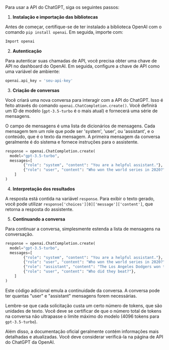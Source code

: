 Para usar a API do ChatGPT, siga os seguintes passos:

1. **Instalação e importação das bibliotecas**

Antes de começar, certifique-se de ter instalado a biblioteca OpenAI com o comando `pip install openai`. Em seguida, importe com:

```python
Import openai
```

2. **Autenticação**

Para autenticar suas chamadas de API, você precisa obter uma chave de API no dashboard do OpenAI. Em seguida, configure a chave de API como uma variável de ambiente:

```python
openai.api_key = 'seu-api-key'
```

3. **Criação de conversas**

Você criará uma nova conversa para interagir com a API do ChatGPT. Isso é feito através do comando `openai.ChatCompletion.create()`. Você definirá um ID de modelo (`gpt-3.5-turbo` é o mais atual) e fornecerá uma série de mensagens.

O campo de mensagens é uma lista de dicionários de mensagens. Cada mensagem tem um role que pode ser 'system', 'user', ou 'assistant', e o conteúdo, que é o texto da mensagem. A primeira mensagem da conversa geralmente é do 
sistema e fornece instruções para o assistente.

```python
response = openai.ChatCompletion.create(
  model="gpt-3.5-turbo",
  messages=[
        {"role": "system", "content": "You are a helpful assistant."},
        {"role": "user", "content": "Who won the world series in 2020?"},
    ]
)
```
4. **Interpretação dos resultados**

A resposta está contida na variável `response`. Para exibir o texto gerado, você pode utilizar `response['choices'][0]['message']['content']`, que retorna a resposta do assistente.

5. **Continuando a conversa**

Para continuar a conversa, simplesmente estenda a lista de mensagens na conversação.

```python
response = openai.ChatCompletion.create(
  model="gpt-3.5-turbo",
  messages=[
        {"role": "system", "content": "You are a helpful assistant."},
        {"role": "user", "content": "Who won the world series in 2020?"},
        {"role": "assistant", "content": "The Los Angeles Dodgers won the World Series in 2020."},
        {"role": "user", "content": "Who did they beat?"},
    ]
)
```
Este código adicional emula a continuidade da conversa. A conversa pode ter quantas "user" e "assistant" mensagens forem necessárias.

Lembre-se que cada solicitação custa um certo número de tokens, que são unidades de texto. Você deve se certificar de que o número total de tokens na conversa não ultrapasse o limite máximo do modelo (4096 tokens para `gpt-3.5-turbo`).

Além disso, a documentação oficial geralmente contém informações mais detalhadas e atualizadas. Você deve considerar verificá-la na página de API do ChatGPT da OpenAI.